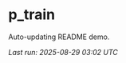 # p_train

Auto-updating README demo.

<!--START_SECTION:status-->
_Last run: 2025-08-29 03:02 UTC_
<!--END_SECTION:status-->















































































































































































































